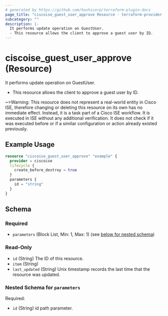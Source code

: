 ```yaml
---
# generated by https://github.com/hashicorp/terraform-plugin-docs
page_title: "ciscoise_guest_user_approve Resource - terraform-provider-ciscoise"
subcategory: ""
description: |-
  It performs update operation on GuestUser.
  - This resource allows the client to approve a guest user by ID.
---
```


# ciscoise_guest_user_approve (Resource)

It performs update operation on GuestUser.
- This resource allows the client to approve a guest user by ID.


~>Warning: This resource does not represent a real-world entity in Cisco ISE, therefore changing or deleting this resource on its own has no immediate effect. Instead, it is a task part of a Cisco ISE workflow. It is executed in ISE without any additional verification. It does not check if it was executed before or if a similar configuration or action already existed previously.

## Example Usage

```terraform
resource "ciscoise_guest_user_approve" "example" {
  provider = ciscoise
  lifecycle {
    create_before_destroy = true
  }
  parameters {
    id = "string"
  }
}
```

<!-- schema generated by tfplugindocs -->
## Schema

### Required

- `parameters` (Block List, Min: 1, Max: 1) (see [below for nested schema](#nestedblock--parameters))

### Read-Only

- `id` (String) The ID of this resource.
- `item` (String)
- `last_updated` (String) Unix timestamp records the last time that the resource was updated.

<a id="nestedblock--parameters"></a>
### Nested Schema for `parameters`

Required:

- `id` (String) id path parameter.



